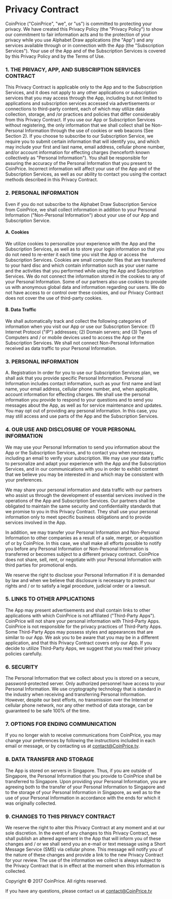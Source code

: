 # Privacy Contract
CoinPrice ("CoinPrice", "we", or "us") is committed to protecting your privacy. We have created this Privacy Policy (the "Privacy Policy") to show our commitment to fair information acts and to the protection of your privacy while you use Alphabet Draw applications (the "App") and any services available through or in connection with the App (the "Subscription Services"). Your use of the App and of the Subscription Services is covered by this Privacy Policy and by the Terms of Use.

### 1. THE PRIVACY, APP, AND SUBSCRIPTION SERVICES CONTRACT
This Privacy Contract is applicable only to the App and to the Subscription Services, and it does not apply to any other applications or subscription services that you may access through the App, including but not limited to applications and subscription services accessed via advertisements or connections to third-party content, each of which may utilize data collection, storage, and /or practices and policies that differ considerably from this Privacy Contract. If you use our App or Subscription Services without registering, the only information that we shall collect shall be Non-Personal Information through the use of cookies or web beacons (See Section 2). If you choose to subscribe to our Subscription Service, we require you to submit certain information that will identify you, and which may include your first and last name, email address, cellular phone number, and/or account information for effecting charges (henceforth known collectively as "Personal Information"). You shall be responsible for assuring the accuracy of the Personal Information that you present to CoinPrice. Incorrect information will affect your use of the App and of the Subscription Services, as well as our ability to contact you using the contact methods described in this Privacy Contract.

### 2. PERSONAL INFORMATION
Even if you do not subscribe to the Alphabet Draw Subscription Service from CoinPrice, we shall collect information in addition to your Personal Information ("Non-Personal Information") about your use of our App and Subscription Service.

#### A. Cookies
We utilize cookies to personalize your experience with the App and the Subscription Services, as well as to store your login information so that you do not need to re-enter it each time you visit the App or access the Subscription Services. Cookies are small computer files that are transferred to your hard disc and which contain information such as your user name and the activities that you performed while using the App and Subscription Services. We do not connect the information stored in the cookies to any of your Personal Information. Some of our partners also use cookies to provide us with anonymous global data and information regarding our users. We do not have access to or control over these cookies, and our Privacy Contract does not cover the use of third-party cookies.

#### B. Data Traffic
We shall automatically track and collect the following categories of information when you visit our App or use our Subscription Service: (1) Internet Protocol ("IP") addresses; (2) Domain servers; and (3) Types of Computers and / or mobile devices used to access the App or the Subscription Services. We shall not connect Non-Personal Information received as data traffic to your Personal Information.

### 3. PERSONAL INFORMATION
A. Registration
In order for you to use our Subscription Services plan, we shall ask that you provide specific Personal Information. Personal Information includes contact information, such as your first name and last name, your email address, cellular phone number, and, when applicable, account information for effecting charges. We shall use the personal information you provide to respond to your questions and to send you messages about the App, as well as for service maintenance and updates. You may opt out of providing any personal information. In this case, you may still access and use parts of the App and the Subscription Services.

### 4. OUR USE AND DISCLOSURE OF YOUR PERSONAL INFORMATION
We may use your Personal Information to send you information about the App or the Subscription Services, and to contact you when necessary, including an email to verify your subscription. We may use your data traffic to personalize and adapt your experience with the App and the Subscription Services, and in our communications with you in order to exhibit content that we believe you may be interested in and which may be consistent with your preferences.

We may share your personal information and data traffic with our partners who assist us through the development of essential services involved in the operations of the App and Subscription Services. Our partners shall be obligated to maintain the same security and confidentiality standards that we promise to you in this Privacy Contract. They shall use your personal information only to meet specific business obligations and to provide services involved in the App.

In addition, we may transfer your Personal Information and Non-Personal Information to other companies as a result of a sale, merger, or acquisition of or by CoinPrice. In this case, we shall make all efforts possible to notify you before any Personal Information or Non-Personal Information is transferred or becomes subject to a different privacy contract. CoinPrice does not share, sell, rent, or negotiate with your Personal Information with third parties for promotional ends.

We reserve the right to disclose your Personal Information if it is demanded by law and when we believe that disclosure is necessary to protect our rights and / or to satisfy a legal procedure, judicial order or a lawsuit.

### 5. LINKS TO OTHER APPLICATIONS
The App may present advertisements and shall contain links to other applications with which CoinPrice is not affiliated ("Third-Party Apps"). CoinPrice will not share your personal information with Third-Party Apps. CoinPrice is not responsible for the privacy practices of Third-Party Apps. Some Third-Party Apps may possess styles and appearances that are similar to our App. We ask you to be aware that you may be in a different application, and that this Privacy Contract covers only our App. If you decide to utilize Third-Party Apps, we suggest that you read their privacy policies carefully.

### 6. SECURITY
The Personal Information that we collect about you is stored on a secure, password-protected server. Only authorized personnel have access to your Personal Information. We use cryptography technology that is standard in the industry when receiving and transferring Personal Information. However, despite our best efforts, no transmission over the Internet or cellular phone network, nor any other method of data storage, can be guaranteed to be safe 100% of the time.

### 7. OPTIONS FOR ENDING COMMUNICATION
If you no longer wish to receive communications from CoinPrice, you may change your preferences by following the instructions included in each email or message, or by contacting us at contact@CoinPrice.tv.

### 8. DATA TRANSFER AND STORAGE
The App is stored on servers in Singapore. Thus, if you are outside of Singapore, the Personal Information that you provide to CoinPrice shall be transferred to Singapore. Upon providing your Personal Information, you are agreeing both to the transfer of your Personal Information to Singapore and to the storage of your Personal Information in Singapore, as well as to the use of your Personal Information in accordance with the ends for which it was originally collected.

### 9. CHANGES TO THIS PRIVACY CONTRACT
We reserve the right to alter this Privacy Contract at any moment and at our sole discretion. In the event of any changes to this Privacy Contract, we shall publish an altered agreement in the App that will inform you of these changes and / or we shall send you an e-mail or text message using a Short Message Service (SMS) via cellular phone. This message will notify you of the nature of these changes and provide a link to the new Privacy Contract for your review. The use of the information we collect is always subject to the Privacy Contract that is in effect at the moment when this information is collected.



Copyright © 2017 CoinPrice. All rights reserved.

If you have any questions, please contact us at contact@CoinPrice.tv


